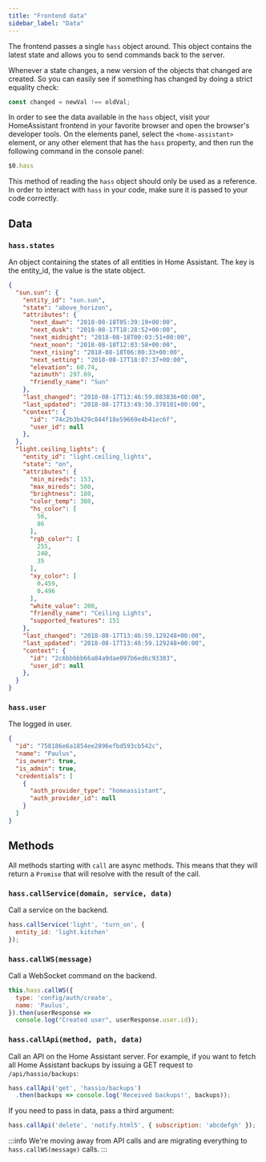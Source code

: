 ```yaml
---
title: "Frontend data"
sidebar_label: "Data"
---
```


The frontend passes a single `hass` object around. This object contains the latest state and allows you to send commands back to the server.

Whenever a state changes, a new version of the objects that changed are created. So you can easily see if something has changed by doing a strict equality check:

```js
const changed = newVal !== oldVal;
```

In order to see the data available in the `hass` object, visit your HomeAssistant frontend in your favorite browser and open the browser's developer tools. On the elements panel, select the `<home-assistant>` element, or any other element that has the `hass` property, and then run the following command in the console panel:

```js
$0.hass
```

This method of reading the `hass` object should only be used as a reference. In order to interact with `hass` in your code, make sure it is passed to your code correctly.

## Data

### `hass.states`

An object containing the states of all entities in Home Assistant. The key is the entity_id, the value is the state object.

```json
{
  "sun.sun": {
    "entity_id": "sun.sun",
    "state": "above_horizon",
    "attributes": {
      "next_dawn": "2018-08-18T05:39:19+00:00",
      "next_dusk": "2018-08-17T18:28:52+00:00",
      "next_midnight": "2018-08-18T00:03:51+00:00",
      "next_noon": "2018-08-18T12:03:58+00:00",
      "next_rising": "2018-08-18T06:00:33+00:00",
      "next_setting": "2018-08-17T18:07:37+00:00",
      "elevation": 60.74,
      "azimuth": 297.69,
      "friendly_name": "Sun"
    },
    "last_changed": "2018-08-17T13:46:59.083836+00:00",
    "last_updated": "2018-08-17T13:49:30.378101+00:00",
    "context": {
      "id": "74c2b3b429c844f18e59669e4b41ec6f",
      "user_id": null
    },
  },
  "light.ceiling_lights": {
    "entity_id": "light.ceiling_lights",
    "state": "on",
    "attributes": {
      "min_mireds": 153,
      "max_mireds": 500,
      "brightness": 180,
      "color_temp": 380,
      "hs_color": [
        56,
        86
      ],
      "rgb_color": [
        255,
        240,
        35
      ],
      "xy_color": [
        0.459,
        0.496
      ],
      "white_value": 200,
      "friendly_name": "Ceiling Lights",
      "supported_features": 151
    },
    "last_changed": "2018-08-17T13:46:59.129248+00:00",
    "last_updated": "2018-08-17T13:46:59.129248+00:00",
    "context": {
      "id": "2c6bbbbb66a84a9dae097b6ed6c93383",
      "user_id": null
    },
  }
}
```

### `hass.user`

The logged in user.

```json
{
  "id": "758186e6a1854ee2896efbd593cb542c",
  "name": "Paulus",
  "is_owner": true,
  "is_admin": true,
  "credentials": [
    {
      "auth_provider_type": "homeassistant",
      "auth_provider_id": null
    }
  ]
}
```

## Methods

All methods starting with `call` are async methods. This means that they will return a `Promise` that will resolve with the result of the call.

### `hass.callService(domain, service, data)`

Call a service on the backend.

```js
hass.callService('light', 'turn_on', {
  entity_id: 'light.kitchen'
});
```

### `hass.callWS(message)`

Call a WebSocket command on the backend.

```js
this.hass.callWS({
  type: 'config/auth/create',
  name: 'Paulus',
}).then(userResponse =>
  console.log("Created user", userResponse.user.id));
```

### `hass.callApi(method, path, data)`

Call an API on the Home Assistant server. For example, if you want to fetch all Home Assistant backups by issuing a GET request to `/api/hassio/backups`:

```js
hass.callApi('get', 'hassio/backups')
  .then(backups => console.log('Received backups!', backups));
```

If you need to pass in data, pass a third argument:

```js
hass.callApi('delete', 'notify.html5', { subscription: 'abcdefgh' });
```

:::info
We're moving away from API calls and are migrating everything to `hass.callWS(message)` calls.
:::
